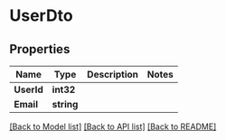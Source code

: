 # UserDto

## Properties

Name | Type | Description | Notes
------------ | ------------- | ------------- | -------------
**UserId** | **int32** |  | 
**Email** | **string** |  | 

[[Back to Model list]](../README.md#documentation-for-models) [[Back to API list]](../README.md#documentation-for-api-endpoints) [[Back to README]](../README.md)


